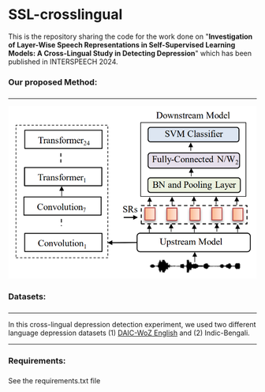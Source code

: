 # SSL-crosslingual

This is the repository sharing the code for the work done on "**Investigation of Layer-Wise Speech Representations in Self-Supervised Learning Models: A Cross-Lingual Study in Detecting Depression**" which has been published in INTERSPEECH 2024. 

### **Our proposed Method:** <h3>
---
![alt text](https://github.com/bubaimaji/SSL-crosslingual/blob/main/images/model.png)

### **Datasets:** <h3>
---
In this cross-lingual depression detection experiment, we used two different language depression datasets (1) [DAIC-WoZ English](https://dcapswoz.ict.usc.edu/) and (2) Indic-Bengali. 

---
### **Requirements:** <h3>
See the requirements.txt file
